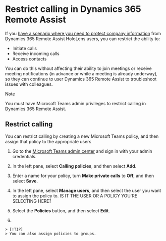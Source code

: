 
# Restrict calling in Dynamics 365 Remote Assist

If you [have a scenario where you need to protect company information](restricted-mode-overview.md) from Dynamics 365 Remote Assist HoloLens users, you can restrict the ability to:

- Initiate calls 
- Receive incoming calls
- Access contacts

You can do this without affecting their ability to join meetings or receive meeting notifications (in advance or while a meeting is already underway), so they can continue to user Dynamics 365 Remote Assist to troubleshoot issues with colleagues. 

> [!NOTE]
> You must have Microsoft Teams admin privileges to restrict calling in Dynamics 365 Remote Assist.

## Restrict calling

You can restrict calling by creating a new Microsoft Teams policy, and then assign that policy to the appropriate users. 

1. Go to the [Microsoft Teams admin center](https://admin.teams.microsoft.com) and sign in with your admin credentials. 

2. In the left pane, select **Calling policies**, and then select **Add**.

3. Enter a name for your policy, turn **Make private calls** to **Off**, and then select **Save**. 

4. In the left pane, select **Manage users**, and then select the user you want to assign the policy to. IS IT THE USER OR A POLICY YOU'RE SELECTING HERE?
5. Select the **Policies** button, and then select **Edit**.
6. 


    > [!TIP]
    > You can also assign policies to groups. 
